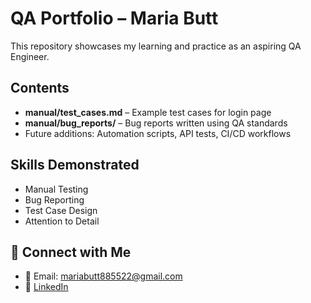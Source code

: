 # QA Portfolio – Maria Butt

This repository showcases my learning and practice as an aspiring QA Engineer.

##  Contents
- **manual/test_cases.md** – Example test cases for login page  
- **manual/bug_reports/** – Bug reports written using QA standards  
- Future additions: Automation scripts, API tests, CI/CD workflows  

##  Skills Demonstrated
- Manual Testing  
- Bug Reporting  
- Test Case Design  
- Attention to Detail  

## 🔗 Connect with Me
- 📧 Email: mariabutt885522@gmail.com  
- 💼 [LinkedIn](https://www.linkedin.com/in/maria-butt-b56850305/)
